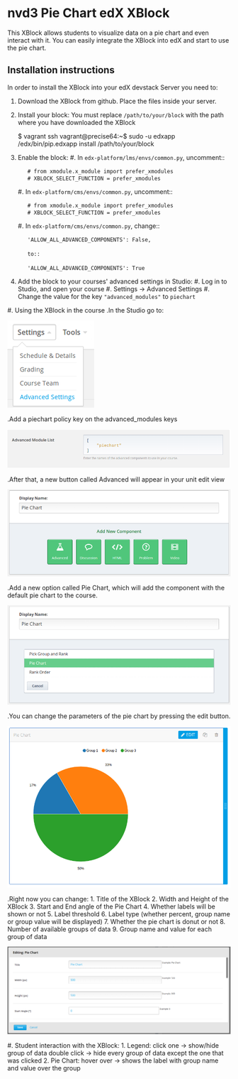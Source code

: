 # nvd3 Pie Chart edX XBlock #
This XBlock allows students to visualize data on a pie chart and even interact with it.
You can easily integrate the XBlock into edX and start to use the pie chart.

## Installation instructions ##
In order to install the XBlock into your edX devstack Server you need to:

  1. Download the XBlock from github. Place the files inside your server.
  2. Install your block:
        You must replace `/path/to/your/block` with the path where you have downloaded the XBlock

        $ vagrant ssh
        vagrant@precise64:~$ sudo -u edxapp /edx/bin/pip.edxapp install /path/to/your/block
        
  3. Enable the block:
        #.  In ``edx-platform/lms/envs/common.py``, uncomment::

            # from xmodule.x_module import prefer_xmodules
            # XBLOCK_SELECT_FUNCTION = prefer_xmodules

        #.  In ``edx-platform/cms/envs/common.py``, uncomment::

            # from xmodule.x_module import prefer_xmodules
            # XBLOCK_SELECT_FUNCTION = prefer_xmodules

        #.  In ``edx-platform/cms/envs/common.py``, change::

            'ALLOW_ALL_ADVANCED_COMPONENTS': False,

            to::

            'ALLOW_ALL_ADVANCED_COMPONENTS': True
            
  4. Add the block to your courses' advanced settings in Studio:
        #. Log in to Studio, and open your course
        #. Settings -> Advanced Settings
        #. Change the value for the key ``"advanced_modules"`` to ``piechart``


#. Using the XBlock in the course
.In the Studio go to:

![Settings->Advanced Settings](https://raw.githubusercontent.com/ExtensionEngine/xblock_charting/master/doc/img/1.png)

.Add a piechart policy key on the advanced_modules keys

![Policy key added](https://raw.githubusercontent.com/ExtensionEngine/xblock_charting/master/doc/img/2.png)

.After that, a new button called Advanced will appear in your unit edit view

![Advanced](https://raw.githubusercontent.com/ExtensionEngine/xblock_charting/master/doc/img/3.png)

.Add a new option called Pie Chart, which will add the component with the default pie chart to the course.

![Adding pie chart](https://raw.githubusercontent.com/ExtensionEngine/xblock_charting/master/doc/img/4.png)

.You can change the parameters of the pie chart by pressing the edit button.

![Display pie chart](https://raw.githubusercontent.com/ExtensionEngine/xblock_charting/master/doc/img/5.png)

.Right now you can change:
    1. Title of the XBlock
    2. Width and Height of the XBlock
    3. Start and End angle of the Pie Chart
    4. Whether labels will be shown or not
    5. Label threshold
    6. Label type (whether percent, group name or group value will be displayed)
    7. Whether the pie chart is donut or not
    8. Number of available groups of data
    9. Group name and value for each group of data

![Editing pie chart](https://raw.githubusercontent.com/ExtensionEngine/xblock_charting/master/doc/img/6.png)

#. Student interaction with the XBlock:
    1. Legend:    click one -> show/hide group of data
                  double click -> hide every group of data except the one that was clicked
    2. Pie Chart: hover over -> shows the label with group name and value over the group
